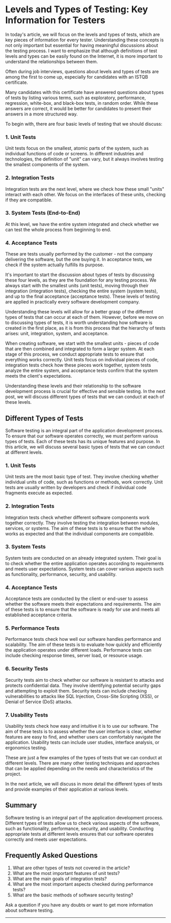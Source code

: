 # Levels and Types of Testing: Key Information for Testers

In today's article, we will focus on the levels and types of tests, which are key pieces of information for every tester. Understanding these concepts is not only important but essential for having meaningful discussions about the testing process. I want to emphasize that although definitions of test levels and types can be easily found on the Internet, it is more important to understand the relationships between them.

Often during job interviews, questions about levels and types of tests are among the first to come up, especially for candidates with an ISTQB certificate.

Many candidates with this certificate have answered questions about types of tests by listing various terms, such as exploratory, performance, regression, white-box, and black-box tests, in random order. While these answers are correct, it would be better for candidates to present their answers in a more structured way.

To begin with, there are four basic levels of testing that we should discuss:

### 1. Unit Tests

Unit tests focus on the smallest, atomic parts of the system, such as individual functions of code or screens. In different industries and technologies, the definition of "unit" can vary, but it always involves testing the smallest components of the system.

### 2. Integration Tests

Integration tests are the next level, where we check how these small "units" interact with each other. We focus on the interfaces of these units, checking if they are compatible.

### 3. System Tests (End-to-End)

At this level, we have the entire system integrated and check whether we can test the whole process from beginning to end.

### 4. Acceptance Tests

These are tests usually performed by the customer - not the company delivering the software, but the one buying it. In acceptance tests, we check if the system actually fulfills its purpose.

It's important to start the discussion about types of tests by discussing these four levels, as they are the foundation for any testing process. We always start with the smallest units (unit tests), moving through their integration (integration tests), checking the entire system (system tests), and up to the final acceptance (acceptance tests). These levels of testing are applied in practically every software development company.

Understanding these levels will allow for a better grasp of the different types of tests that can occur at each of them. However, before we move on to discussing types of tests, it is worth understanding how software is created in the first place, as it is from this process that the hierarchy of tests arises: unit, integration, system, and acceptance.

When creating software, we start with the smallest units - pieces of code that are then combined and integrated to form a larger system. At each stage of this process, we conduct appropriate tests to ensure that everything works correctly. Unit tests focus on individual pieces of code, integration tests check how these pieces work together, system tests analyze the entire system, and acceptance tests confirm that the system meets the client's expectations.

Understanding these levels and their relationship to the software development process is crucial for effective and sensible testing. In the next post, we will discuss different types of tests that we can conduct at each of these levels.

## Different Types of Tests

Software testing is an integral part of the application development process. To ensure that our software operates correctly, we must perform various types of tests. Each of these tests has its unique features and purpose. In this article, we will discuss several basic types of tests that we can conduct at different levels.

### 1. Unit Tests

Unit tests are the most basic type of test. They involve checking whether individual units of code, such as functions or methods, work correctly. Unit tests are usually written by developers and check if individual code fragments execute as expected.

### 2. Integration Tests

Integration tests check whether different software components work together correctly. They involve testing the integration between modules, services, or systems. The aim of these tests is to ensure that the whole works as expected and that the individual components are compatible.

### 3. System Tests

System tests are conducted on an already integrated system. Their goal is to check whether the entire application operates according to requirements and meets user expectations. System tests can cover various aspects such as functionality, performance, security, and usability.

### 4. Acceptance Tests

Acceptance tests are conducted by the client or end-user to assess whether the software meets their expectations and requirements. The aim of these tests is to ensure that the software is ready for use and meets all established acceptance criteria.

### 5. Performance Tests

Performance tests check how well our software handles performance and scalability. The aim of these tests is to evaluate how quickly and efficiently the application operates under different loads. Performance tests can include checking response times, server load, or resource usage.

### 6. Security Tests

Security tests aim to check whether our software is resistant to attacks and protects confidential data. They involve identifying potential security gaps and attempting to exploit them. Security tests can include checking vulnerabilities to attacks like SQL Injection, Cross-Site Scripting (XSS), or Denial of Service (DoS) attacks.

### 7. Usability Tests

Usability tests check how easy and intuitive it is to use our software. The aim of these tests is to assess whether the user interface is clear, whether features are easy to find, and whether users can comfortably navigate the application. Usability tests can include user studies, interface analysis, or ergonomics testing.

These are just a few examples of the types of tests that we can conduct at different levels. There are many other testing techniques and approaches that can be applied depending on the needs and characteristics of the project.

In the next article, we will discuss in more detail the different types of tests and provide examples of their application at various levels.

## Summary

Software testing is an integral part of the application development process. Different types of tests allow us to check various aspects of the software, such as functionality, performance, security, and usability. Conducting appropriate tests at different levels ensures that our software operates correctly and meets user expectations.

## Frequently Asked Questions

1. What are other types of tests not covered in the article?
2. What are the most important features of unit tests?
3. What are the main goals of integration tests?
4. What are the most important aspects checked during performance tests?
5. What are the basic methods of software security testing?

Ask a question if you have any doubts or want to get more information about software testing.

---
